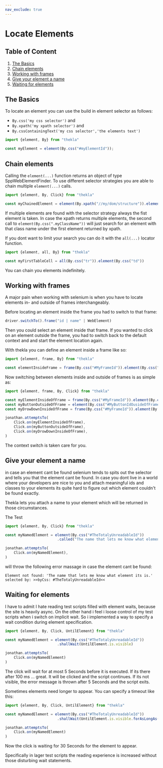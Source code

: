 ```yaml
---
nav_exclude: true
---
```


# Locate Elements

## Table of Content
1. [The Basics](#the-basics) 
1. [Chain elements](#chain-elements)
1. [Working with frames](#working-with-frames)
1. [Give your element a name](#give-your-element-a-name)
1. [Waiting for elements](#waiting-for-elements)

## The Basics 

To locate an element you can use the build in element selector as follows:

* ``By.css('my css selector')`` and
* ``By.xpath('my xpath selector')`` and
* ``By.cssContainingText('my css selector','the elements text')`` 

````typescript
import {element, By} from "thekla"

const myElement = element(By.css("#myElementId"));
````

## Chain elements

Calling the ``element(...)`` function returns an object of type SppWebElementFinder.  To use different selector 
strategies you are able to chain multiple ``element(...)`` calls.

````typescript
import {element, By, Click} from "thekla"

const myChainedElement = element(By.xpath("//my/dom/structure")).element(By.css(".myClassName"))
````

If multiple elements are found with the selector strategy always the fist element is taken. In case the xpath returns 
multiple elements, the second call to ``element(By.css(".myClassName"))`` will just search for an element with that 
class name under the first element returned by xpath.

If you dont want to limit your search you can do it with the ``all(...)`` locator function.

````typescript
import {element, all, By} from "thekla"

const myFirstTableCell = all(By.css("tr")).element(By.css("td"))
````

You can chain you elements indefinitely.

## Working with frames

A major pain when working with selenium is when you have to locate elements in- and outside of frames interchangeably.

Before locating an element inside the frame you had to switch to that frame:

````typescript
driver.switchTo().frame("id | name" | WebElement)
````

Then you could select an element inside that frame. If you wanted to click on an element outside the frame, you had to 
switch back to the default context and and start the element location again.

With thekla you can define an element inside a frame like so:

````typescript
import {element, frame, By} from "thekla"

const elementInsideFrame = frame(By.css("#MyFrameId")).element(By.css("#MyElementId"));
````

Now switching between elements inside and outside of frames is as simple as:

````typescript
import {element, frame, By, Click} from "thekla"

const myElementInsideOfFrame = frame(By.css("#MyFrameId")).element(By.css("#MyElementIdInsideOfFrame"));
const myButtonOutsideOfFrame = element(By.css("#MyButtonIdOusideOfFrame"));
const myDrowDownInsideOfFrame = frame(By.css("#MyFrameId")).element(By.css("#MyDropDownIdInsideOfFrame"));

jonathan.attemptsTo(
    Click.on(myElementInsideOfFrame),
    Click.on(myButtonOutsideOfFrame),
    Click.on(myDrowDownInsideOfFrame),
)
````

The context switch is taken care for you.

## Give your element a name

in case an element cant be found selenium tends to spits out the selector and tells you that the element cant be found.
In case you dont live in a world where your developers are nice to you and attach meaningful ids and classes to your
elements its quite hard to figure out which element couldn't be found exactly.

Thekla lets you attach a name to your element which will be returned in those circumstances.

The Test

````typescript
import {element, By, Click} from "thekla"

const myNamedElement = element(By.css("#TheTotalyUnreadableId"))
                        .called("The name that lets me know what element its is.");

jonathan.attemptsTo(
    Click.on(myNamedElement),
)
````

will throw the following error massage in case the element cant be found:

````text
Element not found: 'The name that lets me know what element its is.' selected by: >>byCss: #TheTotalyUnreadableId<<
````

## Waiting for elements

I have to admit I hate reading test scripts filled with element waits, because the site is heavily async. 
On the other hand i feel i loose control of my test scripts when i switch on implicit wait. So i implemented a way
to specify a wait condition during element specification.

````typescript
import {element, By, Click, UntilElement} from "thekla"

const myNamedElement = element(By.css("#TheTotalyUnreadableId"))
                        .shallWait(UntilElement.is.visible)

jonathan.attemptsTo(
    Click.on(myNamedElement)
)
````

The click will wait for at most 5 Seconds before it is executed. If its there after 100 ms ... great. It will be
clicked and the script continues. If its not visible, the error message is thrown after 5 Seconds and the script exits.

Sometimes elements need longer to appear. You can specify a timeout like this:

````typescript
import {element, By, Click, UntilElement} from "thekla"

const myNamedElement = element(By.css("#TheTotalyUnreadableId"))
                        .shallWait(UntilElement.is.visible.forAsLongAs(30000));

jonathan.attemptsTo(
    Click.on(myNamedElement)
)
````

Now the click is waiting for 30 Seconds for the element to appear.

Specifically in lager test scripts the reading experience is increased without those disturbing wait statements. 